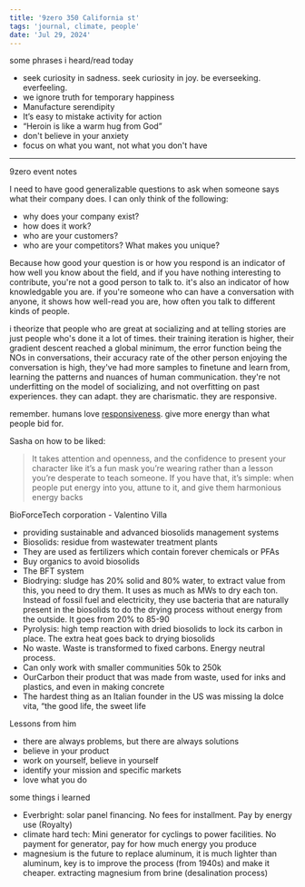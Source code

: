 ```yaml
---
title: '9zero 350 California st'
tags: 'journal, climate, people'
date: 'Jul 29, 2024'
---
```


some phrases i heard/read today

- seek curiosity in sadness. seek curiosity in joy. be everseeking. everfeeling.
- we ignore truth for temporary happiness
- Manufacture serendipity
- It’s easy to mistake activity for action
- “Heroin is like a warm hug from God”
- don't believe in your anxiety
- focus on what you want, not what you don't have

---

9zero event notes

I need to have good generalizable questions to ask when someone says what their company does. I can only think of the following:

- why does your company exist?
- how does it work?
- who are your customers?
- who are your competitors? What makes you unique?

Because how good your question is or how you respond is an indicator of how well you know about the field, and if you have nothing interesting to contribute, you're not a good person to talk to. it's also an indicator of how knowledgable you are. if you're someone who can have a conversation with anyone, it shows how well-read you are, how often you talk to different kinds of people.

i theorize that people who are great at socializing and at telling stories are just people who's done it a lot of times. their training iteration is higher, their gradient descent reached a global minimum, the error function being the NOs in conversations, their accuracy rate of the other person enjoying the conversation is high, they've had more samples to finetune and learn from, learning the patterns and nuances of human communication. they're not underfitting on the model of socializing, and not overfitting on past experiences. they can adapt. they are charismatic. they are responsive.

remember. humans love [responsiveness](https://sashachapin.substack.com/p/what-the-humans-like-is-responsiveness). give more energy than what people bid for.

Sasha on how to be liked:

> It takes attention and openness, and the confidence to present your character like it’s a fun mask you’re wearing rather than a lesson you’re desperate to teach someone. If you have that, it’s simple: when people put energy into you, attune to it, and give them harmonious energy backs

BioForceTech corporation - Valentino Villa

- providing sustainable and advanced biosolids management systems
- Biosolids: residue from wastewater treatment plants
- They are used as fertilizers which contain forever chemicals or PFAs
- Buy organics to avoid biosolids
- The BFT system
- Biodrying: sludge has 20% solid and 80% water, to extract value from this, you need to dry them. It uses as much as MWs to dry each ton. Instead of fossil fuel and electricity, they use bacteria that are naturally present in the biosolids to do the drying process without energy from the outside. It goes from 20% to 85-90
- Pyrolysis: high temp reaction with dried biosolids to lock its carbon in place. The extra heat goes back to drying biosolids
- No waste. Waste is transformed to fixed carbons. Energy neutral process.
- Can only work with smaller communities 50k to 250k
- OurCarbon their product that was made from waste, used for inks and plastics, and even in making concrete
- The hardest thing as an Italian founder in the US was missing la dolce vita, “the good life, the sweet life

Lessons from him

- there are always problems, but there are always solutions
- believe in your product
- work on yourself, believe in yourself
- identify your mission and specific markets
- love what you do

some things i learned

- Everbright: solar panel financing. No fees for installment. Pay by energy use (Royalty)
- climate hard tech: Mini generator for cyclings to power facilities. No payment for generator, pay for how much energy you produce
- magnesium is the future to replace aluminum, it is much lighter than aluminum, key is to improve the process (from 1940s) and make it cheaper. extracting magnesium from brine (desalination process)
